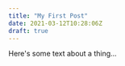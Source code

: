 ```yaml
---
title: "My First Post"
date: 2021-03-12T10:28:06Z
draft: true
---
```


Here's some text about a thing...